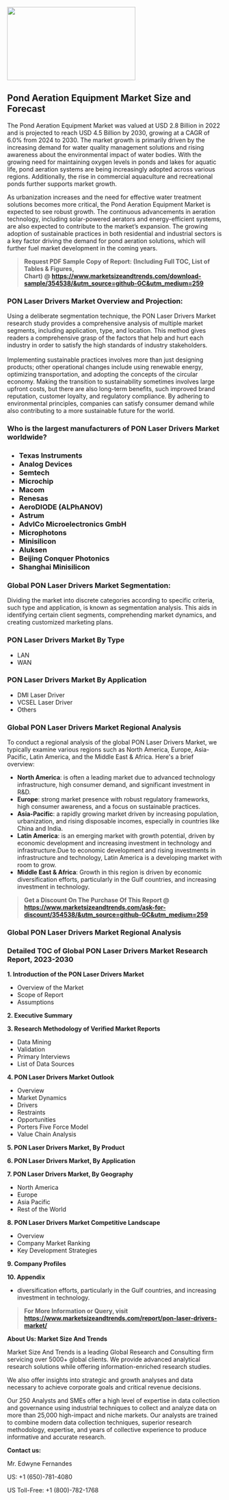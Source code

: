 <p><img class="alignnone size-medium wp-image-20088" src="https://ffe5etoiles.com/wp-content/uploads/2024/12/MST1-300x171.png" alt="" width="300" height="171" /></p><h2>Pond Aeration Equipment Market Size and Forecast</h2><p>The Pond Aeration Equipment Market was valued at USD 2.8 Billion in 2022 and is projected to reach USD 4.5 Billion by 2030, growing at a CAGR of 6.0% from 2024 to 2030. The market growth is primarily driven by the increasing demand for water quality management solutions and rising awareness about the environmental impact of water bodies. With the growing need for maintaining oxygen levels in ponds and lakes for aquatic life, pond aeration systems are being increasingly adopted across various regions. Additionally, the rise in commercial aquaculture and recreational ponds further supports market growth.</p><p>As urbanization increases and the need for effective water treatment solutions becomes more critical, the Pond Aeration Equipment Market is expected to see robust growth. The continuous advancements in aeration technology, including solar-powered aerators and energy-efficient systems, are also expected to contribute to the market’s expansion. The growing adoption of sustainable practices in both residential and industrial sectors is a key factor driving the demand for pond aeration solutions, which will further fuel market development in the coming years.</p></p><blockquote id="" class=""><strong>Request PDF Sample Copy of Report: (Including Full TOC, List of Tables &amp; Figures, Chart)&nbsp;@&nbsp;<strong><a href="https://www.marketsizeandtrends.com/download-sample/354538/&utm_source=github-GC&utm_medium=259" target="_blank">https://www.marketsizeandtrends.com/download-sample/354538/&utm_source=github-GC&utm_medium=259</a></strong></strong></blockquote><h3 id="" class="">PON Laser Drivers Market&nbsp;Overview and Projection:</h3><p id="" class="">Using a deliberate segmentation technique, the PON Laser Drivers Market research study provides a comprehensive analysis of multiple market segments, including application, type, and location. This method gives readers a comprehensive grasp of the factors that help and hurt each industry in order to satisfy the high standards of industry stakeholders. <br /> <br />Implementing sustainable practices involves more than just designing products; other operational changes include using renewable energy, optimizing transportation, and adopting the concepts of the circular economy. Making the transition to sustainability sometimes involves large upfront costs, but there are also long-term benefits, such improved brand reputation, customer loyalty, and regulatory compliance. By adhering to environmental principles, companies can satisfy consumer demand while also contributing to a more sustainable future for the world.</p><h3 id="" class="">Who is the largest manufacturers of&nbsp;PON Laser Drivers Market worldwide?</h3><h3 class=""><p><ul><li>Texas Instruments </li><li> Analog Devices </li><li> Semtech </li><li> Microchip </li><li> Macom </li><li> Renesas </li><li> AeroDIODE (ALPhANOV) </li><li> Astrum </li><li> AdvICo Microelectronics GmbH </li><li> Microphotons </li><li> Minisilicon </li><li> Aluksen </li><li> Beijing Conquer Photonics </li><li> Shanghai Minisilicon</li></ul></p></h3><h3 id="" class="">Global&nbsp;PON Laser Drivers Market Segmentation:</h3><p id="" class="">Dividing the market into discrete categories according to specific criteria, such type and application, is known as segmentation analysis. This aids in identifying certain client segments, comprehending market dynamics, and creating customized marketing plans.</p><h3 id="" class="">PON Laser Drivers Market&nbsp;By Type</h3><p><p><ul><li>LAN</li><li> WAN</p></li></ul></p></p><h3 id="" class="">PON Laser Drivers Market&nbsp;By Application</h3><p class=""><p><ul><li>DMI Laser Driver</li><li> VCSEL Laser Driver</li><li> Others</li></ul></p></p><h3 id="" class="">Global PON Laser Drivers Market Regional Analysis</h3><p id="" class="">To conduct a regional analysis of the global PON Laser Drivers Market, we typically examine various regions such as North America, Europe, Asia-Pacific, Latin America, and the Middle East &amp; Africa. Here's a brief overview:</p><ul><li><strong>North America</strong>: is often a leading market due to advanced technology infrastructure, high consumer demand, and significant investment in R&amp;D.</li><li><strong>Europe</strong>: strong market presence with robust regulatory frameworks, high consumer awareness, and a focus on sustainable practices.</li><li><strong>Asia-Pacific</strong>: a rapidly growing market driven by increasing population, urbanization, and rising disposable incomes, especially in countries like China and India.</li><li><strong>Latin America</strong>: is an emerging market with growth potential, driven by economic development and increasing investment in technology and infrastructure.Due to economic development and rising investments in infrastructure and technology, Latin America is a developing market with room to grow.</li><li><strong>Middle East &amp; Africa</strong>: Growth in this region is driven by economic diversification efforts, particularly in the Gulf countries, and increasing investment in technology.</li></ul><blockquote id="" class=""><strong>Get a Discount On The Purchase Of This Report @ <strong><a href="https://www.marketsizeandtrends.com/ask-for-discount/354538/&utm_source=github-GC&utm_medium=259" target="_blank">https://www.marketsizeandtrends.com/ask-for-discount/354538/&utm_source=github-GC&utm_medium=259</a></strong></strong></blockquote><h3 id="" class="">Global PON Laser Drivers Market Regional Analysis</h3><h3 id="" class="">Detailed TOC of Global PON Laser Drivers Market Research Report, 2023-2030</h3><p id="" class=""><strong>1. Introduction of the PON Laser Drivers Market</strong></p><ul><li>Overview of the Market</li><li>Scope of Report</li><li>Assumptions</li></ul><p id="" class=""><strong>2. Executive Summary</strong></p><p id="" class=""><strong>3. Research Methodology of Verified Market Reports</strong></p><ul><li>Data Mining</li><li>Validation</li><li>Primary Interviews</li><li>List of Data Sources</li></ul><p id="" class=""><strong>4. PON Laser Drivers Market Outlook</strong></p><ul><li>Overview</li><li>Market Dynamics</li><li>Drivers</li><li>Restraints</li><li>Opportunities</li><li>Porters Five Force Model</li><li>Value Chain Analysis</li></ul><p id="" class=""><strong>5. PON Laser Drivers Market, By Product</strong></p><p id="" class=""><strong>6. PON Laser Drivers Market, By Application</strong></p><p id="" class=""><strong>7. PON Laser Drivers Market, By Geography</strong></p><ul><li>North America</li><li>Europe</li><li>Asia Pacific</li><li>Rest of the World</li></ul><p id="" class=""><strong>8. PON Laser Drivers Market Competitive Landscape</strong></p><ul><li>Overview</li><li>Company Market Ranking</li><li>Key Development Strategies</li></ul><p id="" class=""><strong>9. Company Profiles</strong></p><p id="" class=""><strong>10. Appendix</strong></p><ul><li>diversification efforts, particularly in the Gulf countries, and increasing investment in technology.</li></ul><blockquote id="" class=""><strong>For More Information or Query, visit <strong><strong><a href="https://www.marketsizeandtrends.com/report/pon-laser-drivers-market/" target="_blank">https://www.marketsizeandtrends.com/report/pon-laser-drivers-market/</a></strong></strong></strong></blockquote><p id="" class=""><strong>About Us: Market Size And Trends</strong></p><p id="" class="">Market Size And Trends is a leading Global Research and Consulting firm servicing over 5000+ global clients. We provide advanced analytical research solutions while offering information-enriched research studies.</p><p id="" class="">We also offer insights into strategic and growth analyses and data necessary to achieve corporate goals and critical revenue decisions.</p><p id="" class="">Our 250 Analysts and SMEs offer a high level of expertise in data collection and governance using industrial techniques to collect and analyze data on more than 25,000 high-impact and niche markets. Our analysts are trained to combine modern data collection techniques, superior research methodology, expertise, and years of collective experience to produce informative and accurate research.</p><p id="" class=""><strong>Contact us:</strong></p><p id="" class="">Mr. Edwyne Fernandes</p><p id="" class="">US: +1 (650)-781-4080</p><p id="" class="">US Toll-Free: +1 (800)-782-1768</p>
